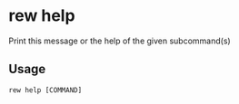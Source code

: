 # rew help

Print this message or the help of the given subcommand(s)

## Usage

```
rew help [COMMAND]
```

